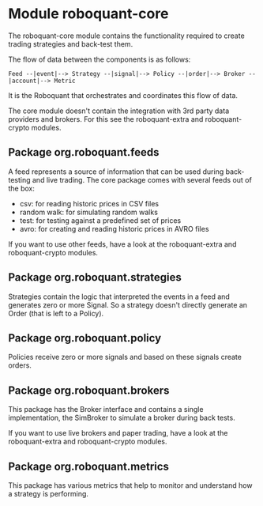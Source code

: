 # Module roboquant-core

The roboquant-core module contains the functionality required to create trading strategies and back-test them.

The flow of data between the components is as follows:

    Feed --|event|--> Strategy --|signal|--> Policy --|order|--> Broker --|account|--> Metric

It is the Roboquant that orchestrates and coordinates this flow of data. 

The core module doesn't contain the integration with 3rd party data providers and brokers. For this see the 
roboquant-extra and roboquant-crypto modules.

## Package org.roboquant.feeds

A feed represents a source of information that can be used during back-testing and live trading. The core package
comes with several feeds out of the box:

- csv: for reading historic prices in CSV files
- random walk: for simulating random walks
- test: for testing against a predefined set of prices
- avro: for creating and reading historic prices in AVRO files

If you want to use other feeds, have a look at the roboquant-extra and roboquant-crypto modules.


## Package org.roboquant.strategies

Strategies contain the logic that interpreted the events in a feed and generates zero or more Signal. So a strategy
doesn't directly generate an Order (that is left to a Policy).


## Package org.roboquant.policy

Policies receive zero or more signals and based on these signals create orders. 

## Package org.roboquant.brokers

This package has the Broker interface and contains a single implementation, the SimBroker to simulate a broker
during back tests.

If you want to use live brokers and paper trading, have a look at the roboquant-extra and roboquant-crypto modules.

## Package org.roboquant.metrics

This package has various metrics that help to monitor and understand how a strategy is performing.